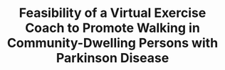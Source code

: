 ---
name: "Virtual Exercise Coach to Promote Walking in Community"
title: "Feasibility of a Virtual Exercise Coach to Promote Walking in Community-Dwelling Persons with Parkinson Disease"
project: null
event: "American Journal of Physical Medicine and Rehabilitation, 92(6) 472-485"
authors:
- name: "Ellis, T."
- name: "Latham, N."
- name: "DeAngelis, T."
- name: "Thomas, C."
- name: "Saint-Hilaire, M."
- name: "Bickmore, T."
year: 2013
resources: null
external_url: null
draft: false 
headless: true
---